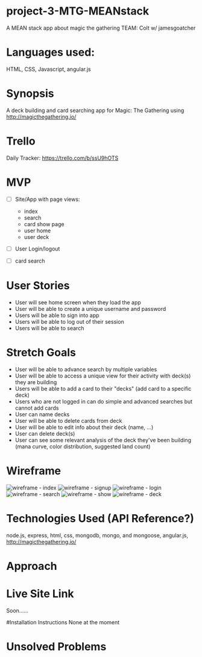# project-3-MTG-MEANstack
A MEAN stack app about magic the gathering TEAM: Colt w/ jamesgoatcher

# Languages used:
HTML, CSS, Javascript, angular.js

# Synopsis
A deck building and card searching app for Magic: The Gathering using http://magicthegathering.io/

# Trello
Daily Tracker: https://trello.com/b/ssU9hOTS

# MVP
- [ ] Site/App with page views: 
	- index
	- search
	- card show page
	- user home
	- user deck

- [ ] User Login/logout

- [ ] card search

# User Stories
- User will see home screen when they load the app
- User will be able to create a unique username and password
- Users will be able to sign into app
- Users will be able to log out of their session
- Users will be able to search

# Stretch Goals 
- User will be able to advance search by multiple variables
- User will be able to access a unique view for their activity with deck(s) they are building
- Users will be able to add a card to their "decks" (add card to a specific deck)
- Users who are not logged in can do simple and advanced searches but cannot add cards
- User can name decks
- User will be able to delete cards from deck
- User will be able to edit info about their deck (name, ...)
- User can delete deck(s)
- User can see some relevant analysis of the deck they've been building (mana curve, color distribution, suggested land count)

# Wireframe

![wireframe - index](wireframes/wireframe_index.png)
![wireframe - signup](wireframes/wireframe_signup.png)
![wireframe - login](wireframes/wireframe_login.png)
![wireframe - search](wireframes/wireframe_search.png)
![wireframe - show](wireframes/wireframe_show.png)
![wireframe - deck](wireframes/wireframe_deck.png)

# Technologies Used (API Reference?)
node.js, express, html, css, mongodb, mongo, and mongoose, angular.js, http://magicthegathering.io/

# Approach

# Live Site Link

Soon......

#Installation Instructions
None at the moment

# Unsolved Problems
